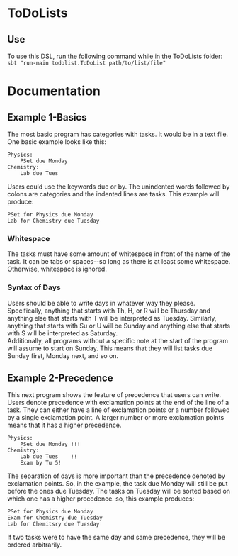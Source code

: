 # ToDoLists
## Use
To use this DSL, run the following command while in the ToDoLists folder:  
`sbt "run-main todolist.ToDoList path/to/list/file"`

# Documentation
## Example 1-Basics
The most basic program has categories with tasks. It would be in a text file. One basic example looks like this:
```
Physics:
    PSet due Monday
Chemistry:
    Lab due Tues
```
Users could use the keywords due or by. The unindented words followed by colons are categories and the indented lines are tasks.
This example will produce:
```
PSet for Physics due Monday
Lab for Chemistry due Tuesday
```
### Whitespace
The tasks must have some amount of whitespace in front of the name of the task.
It can be tabs or spaces--so long as there is at least some whitespace. Otherwise, whitespace is ignored. 

### Syntax of Days
Users should be able to write days in whatever way they please. Specifically, anything that starts 
with Th, H, or R will be Thursday and anything else that starts with T will be interpreted as Tuesday. 
Similarly, anything that starts with Su or U will be Sunday and anything else that starts with S will be 
interpreted as Saturday.  
Additionally, all programs without a specific note at the start of the program will assume to start on Sunday.
This means that they will list tasks due Sunday first, Monday next, and so on.

## Example 2-Precedence
This next program shows the feature of precedence that users can write. Users denote precedence with exclamation
points at the end of the line of a task. They can either have a line of exclamation points or a number followed by
a single exclamation point. A larger number or more exclamation points means that it has a higher precedence.
```
Physics:
    PSet due Monday !!!
Chemistry:
    Lab due Tues    !!
    Exam by Tu 5!
```
The separation of days is more important than the precedence denoted by exclamation points. So, in the example, the task due Monday
will still be put before the ones due Tuesday. The tasks on Tuesday will be sorted based on which one has a higher
precedence. so, this example produces:
```
PSet for Physics due Monday
Exam for Chemistry due Tuesday
Lab for Chemitsry due Tuesday
```
If two tasks were to have the same day and same precedence, they will be ordered arbitrarily.

